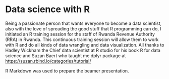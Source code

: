 # Data science with R

Being a passionate person that wants everyone to become a data scientist, also with the love of spreading the good stuff that R programming can do, I initiated an R training session for the staff of Rwanda Revenue Authority (RRA) in Rwanda. This continuous training session will allow them to work with R and do all kinds of data wrangling and data visualization. All thanks to Hadley Wickham the Chief data scientist at R studio for his book R for data science and Suzan Baert who taught me dplyr package at https://suzan.rbind.io/categories/tutorial/

R Markdown was used to prepare the beamer presentation.
